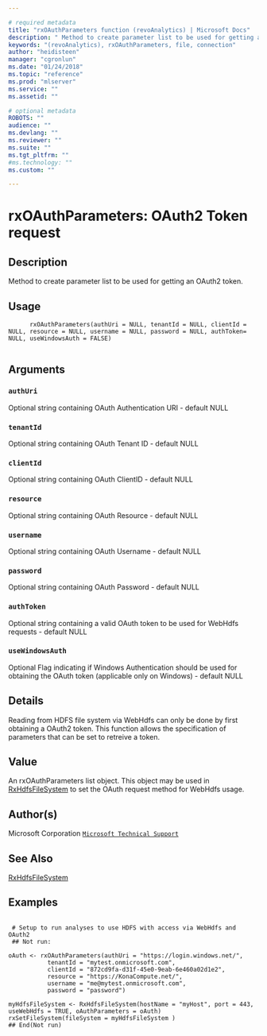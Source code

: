 ```yaml
--- 

# required metadata 
title: "rxOAuthParameters function (revoAnalytics) | Microsoft Docs" 
description: " Method to create parameter list to be used for getting an OAuth2 token. " 
keywords: "(revoAnalytics), rxOAuthParameters, file, connection" 
author: "heidisteen" 
manager: "cgronlun" 
ms.date: "01/24/2018" 
ms.topic: "reference" 
ms.prod: "mlserver" 
ms.service: "" 
ms.assetid: "" 

# optional metadata 
ROBOTS: "" 
audience: "" 
ms.devlang: "" 
ms.reviewer: "" 
ms.suite: "" 
ms.tgt_pltfrm: "" 
#ms.technology: "" 
ms.custom: "" 

--- 
```



 # rxOAuthParameters: OAuth2 Token request 
 ## Description

Method to create parameter list to be used for getting an OAuth2 token.


 ## Usage

```   
      rxOAuthParameters(authUri = NULL, tenantId = NULL, clientId = NULL, resource = NULL, username = NULL, password = NULL, authToken= NULL, useWindowsAuth = FALSE)


```

 ## Arguments




 ### `authUri`
 Optional string containing OAuth Authentication URI - default NULL  


 ### `tenantId`
 Optional string containing OAuth Tenant ID - default NULL  


 ### `clientId`
 Optional string containing OAuth ClientID - default NULL  


 ### `resource`
 Optional string containing OAuth Resource  - default NULL  


 ### `username`
 Optional string containing OAuth Username - default NULL  


 ### `password`
 Optional string containing OAuth Password - default NULL  


 ### `authToken`
 Optional string containing a valid OAuth token to be used for WebHdfs requests - default NULL  


 ### `useWindowsAuth`
 Optional Flag indicating if Windows Authentication should be used for obtaining the OAuth token (applicable only on Windows) - default NULL  




 ## Details

Reading from HDFS file system via WebHdfs can only be done by first obtaining a OAuth2 token. This function
allows the specification of parameters that can be set to retreive a token.



 ## Value

An rxOAuthParameters list object. This object may be used in
[RxHdfsFileSystem](RxHdfsFileSystem.md) to set the OAuth request method for WebHdfs usage.

 ## Author(s)

Microsoft Corporation [`Microsoft Technical Support`](https://go.microsoft.com/fwlink/?LinkID=698556&clcid=0x409)



 ## See Also

[RxHdfsFileSystem](RxHdfsFileSystem.md)

 ## Examples

 ```

  # Setup to run analyses to use HDFS with access via WebHdfs and OAuth2
  ## Not run:

oAuth <- rxOAuthParameters(authUri = "https://login.windows.net/",
            tenantId = "mytest.onmicrosoft.com",
            clientId = "872cd9fa-d31f-45e0-9eab-6e460a02d1e2", 
            resource = "https://KonaCompute.net/", 
            username = "me@mytest.onmicrosoft.com", 
            password = "password")

myHdfsFileSystem <- RxHdfsFileSystem(hostName = "myHost", port = 443, useWebHdfs = TRUE, oAuthParameters = oAuth)
rxSetFileSystem(fileSystem = myHdfsFileSystem )
 ## End(Not run) 
```



